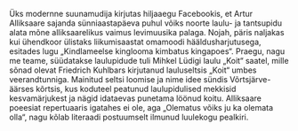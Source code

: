 Üks modernne suunamudija kirjutas hiljaaegu Facebookis, et Artur Alliksaare sajanda sünniaastapäeva puhul võiks noorte laulu- ja tantsupidu alata mõne alliksaarelikus vaimus levimuusika palaga.
Nojah, päris naljakas kui ühendkoor ülistaks liikumisaastat omamoodi hääldusharjutusega, esitades lugu „Kindlameelse kinglooma kimbatus kingapoes“.
Praegu, nagu me teame, süüdatakse laulupidude tuli Mihkel Lüdigi laulu „Koit“ saatel, mille sõnad olevat Friedrich Kuhlbars kirjutanud lauluseltsis „Koit“ umbes veerandtunniga.
Mainitud seltsi loomise ja nime idee sündis Võrtsjärve-äärses kõrtsis, kus koduteel peatunud laulupidulised mekkisid kesvamärjukest ja nägid idataevas punetama löönud koitu.
Alliksaare poeesiat repertuaaris igatahes ei ole, aga „Olematus võiks ju ka olemata olla“, nagu kõlab literaadi postuumselt ilmunud luulekogu pealkiri.
